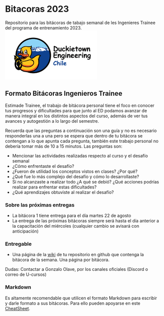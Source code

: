 
#    Bitacoras 2023
Repositorio para las bitácoras de tabajo semanal de les Ingenieres Trainee del programa de entrenamiento 2023.
<img src="img/duckietown_engineering_chile.png" width="300">

## Formato Bitácoras Ingenieros Trainee

Estimade Trainee, el trabajo de bitácora personal tiene el foco en conocer tus progresos y dificultades para que junto al ED podamos avanzar de manera integral en los distintos aspectos del curso, además de ver tus avances y autogestión a lo largo del semestre.

Recuerda que las preguntas a continuación son una guía y no es necesario responderlas una a una pero se espera que dentro de tu bitácora se contengan a lo que apunta cada pregunta, también este trabajo personal no debería tomar más de 10 a 15 minutos. Las preguntas son:

* Mencionar las actividades realizadas respecto al curso y el desafío semanal
* ¿Cómo enfrentaste el desafío?
* ¿Fueron de utilidad los conceptos vistos en clases? ¿Por qué?
* ¿Qué fue lo más complejo del desafío y cómo lo desarrollaste?
* Si no alcanzaste a realizar todo ¿A qué se debió? ¿Qué acciones podrías realizar para enfrentar estas dificultades?
* ¿Qué aprendizajes obtuviste al realizar el desafío?


### Sobre las próximas entregas

* La bitácora 1 tiene entrega para el día martes 22 de agosto
* La entrega de las próximas bitácoras siempre será hasta el día anterior a la capacitación del miércoles (cualquier cambio se avisará con anticipación)


### Entregable

* Una página de la [wiki](https://github.com/Duckietown-Chile/bitacoras-2023/wiki) de tu repositorio en github que contenga la bitácora de la semana. Una página por bitácora.

Dudas: Contactar a Gonzalo Olave, por los canales oficiales (Discord o correo de U-cursos)


### Markdown
Es altamente recomendable que utilicen el formato Markdown para escribir y darle formato a sus bitácoras. Para ello pueden apoyarse en este [CheatSheet](https://github.com/adam-p/markdown-here/wiki/Markdown-Cheatsheet).
